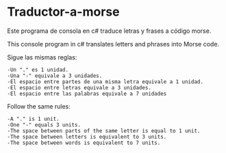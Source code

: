 # Traductor-a-morse

Este programa de consola en c# traduce letras y frases a código morse.

This console program in c# translates letters and phrases into Morse code.

Sigue las mismas reglas:

	-Un "." es 1 unidad.
	-Una "-" equivale a 3 unidades.
	-El espacio entre partes de una misma letra equivale a 1 unidad.
	-El espacio entre letras equivale a 3 unidades.	
	-El espacio entre las palabras equivale a 7 unidades

Follow the same rules:

	-A "." is 1 unit.
  	-One "-" equals 3 units.
  	-The space between parts of the same letter is equal to 1 unit.
  	-The space between letters is equivalent to 3 units.
  	-The space between words is equivalent to 7 units.

